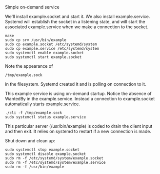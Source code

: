 Simple on-demand service

We'll install example.socket and start it. We also install example.service.
Systemd will establish the socket in a listening state, and will start the
associated example.service when we make a connection to the socket.

    make
    sudo cp srv /usr/bin/example
    sudo cp example.socket /etc/systemd/system
    sudo cp example.service /etc/systemd/system
    sudo systemctl enable example.socket
    sudo systemctl start example.socket

Note the appearance of 

    /tmp/example.sock

in the filesystem. Systemd created it and is polling on connection to it.

This example service is using on-demand startup.  Notice the
absence of WantedBy in the example.service. Instead a connection to
example.socket automatically starts example.service.

    ./cli -f /tmp/example.sock
    sudo systemctl status example.service

This particular server (/usr/bin/example) is coded to drain the client input
and then exit. It relies on systemd to restart if a new connection is made.

Shut down and clean up:

    sudo systemctl stop example.socket 
    sudo systemctl disable example.socket 
    sudo rm -f /etc/systemd/system/example.socket 
    sudo rm -f /etc/systemd/system/example.service
    sudo rm -f /usr/bin/example
